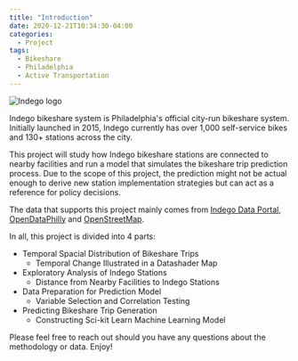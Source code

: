 ```yaml
---
title: "Introduction"
date: 2020-12-21T10:34:30-04:00
categories:
  - Project
tags:
  - Bikeshare
  - Philadelphia
  - Active Transportation
---
```


![Indego logo](https://github.com/chelsang/MUSA550-final/assets/images/indego.png)

Indego bikeshare system is Philadelphia's official city-run bikeshare system. Initially launched in 2015, Indego currently has over 1,000 self-service bikes and 130+ stations across the city. 

This project will study how Indego bikeshare stations are connected to nearby facilities and run a model that simulates the bikeshare trip prediction process. Due to the scope of this project, the prediction might not be actual enough to derive new station implementation strategies but can act as a reference for policy decisions.

The data that supports this project mainly comes from [Indego Data Portal](https://www.rideindego.com/about/data/), [OpenDataPhilly](https://www.opendataphilly.org/) and [OpenStreetMap](https://www.openstreetmap.org/#map=4/38.01/-95.84).

In all, this project is divided into 4 parts:

* Temporal Spacial Distribution of Bikeshare Trips
	- Temporal Change Illustrated in a Datashader Map
* Exploratory Analysis of Indego Stations 
	- Distance from Nearby Facilities to Indego Stations
* Data Preparation for Prediction Model
	- Variable Selection and Correlation Testing
* Predicting Bikeshare Trip Generation
	- Constructing Sci-kit Learn Machine Learning Model


Please feel free to reach out should you have any questions about the methodology or data. Enjoy!



